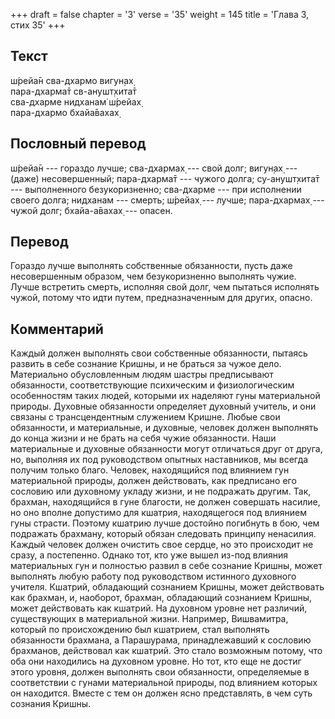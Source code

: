 +++
draft = false
chapter = '3'
verse = '35'
weight = 145
title = 'Глава 3, стих 35'
+++
## Текст

ш́рейа̄н сва-дхармо вигун̣ах̣  
пара-дхарма̄т св-анушт̣хита̄т  
сва-дхарме нидханам̇ ш́рейах̣  
пара-дхармо бхайа̄вахах̣

## Пословный перевод

ш́рейа̄н --- гораздо лучше; сва-дхармах̣ --- свой долг; вигун̣ах̣ --- (даже)
несовершенный; пара-дхарма̄т --- чужого долга; су-анушт̣хита̄т ---
выполненного безукоризненно; сва-дхарме --- при исполнении своего долга;
нидханам --- смерть; ш́рейах̣ --- лучше; пара-дхармах̣ --- чужой долг;
бхайа-а̄вахах̣ --- опасен.

## Перевод

Гораздо лучше выполнять собственные обязанности, пусть даже
несовершенным образом, чем безукоризненно выполнять чужие. Лучше
встретить смерть, исполняя свой долг, чем пытаться исполнять чужой,
потому что идти путем, предназначенным для других, опасно.

## Комментарий

Каждый должен выполнять свои собственные обязанности, пытаясь развить в
себе сознание Кришны, и не браться за чужое дело. Материально
обусловленным людям шастры предписывают обязанности, соответствующие
психическим и физиологическим особенностям таких людей, которыми их
наделяют гуны материальной природы. Духовные обязанности определяет
духовный учитель, и они связаны с трансцендентным служением Кришне.
Любые свои обязанности, и материальные, и духовные, человек должен
выполнять до конца жизни и не брать на себя чужие обязанности. Наши
материальные и духовные обязанности могут отличаться друг от друга, но,
выполняя их под руководством опытных наставников, мы всегда получим
только благо. Человек, находящийся под влиянием гун материальной
природы, должен действовать, как предписано его сословию или духовному
укладу жизни, и не подражать другим. Так, брахман, находящийся в гуне
благости, не должен совершать насилие, но оно вполне допустимо для
кшатрия, находящегося под влиянием гуны страсти. Поэтому кшатрию лучше
достойно погибнуть в бою, чем подражать брахману, который обязан
следовать принципу ненасилия. Каждый человек должен очистить свое
сердце, но это происходит не сразу, а постепенно. Однако тот, кто уже
вышел из-под влияния материальных гун и полностью развил в себе сознание
Кришны, может выполнять любую работу под руководством истинного
духовного учителя. Кшатрий, обладающий сознанием Кришны, может
действовать как брахман, и, наоборот, брахман, обладающий сознанием
Кришны, может действовать как кшатрий. На духовном уровне нет различий,
существующих в материальной жизни. Например, Вишвамитра, который по
происхождению был кшатрием, стал выполнять обязанности брахмана, а
Парашурама, принадлежавший к сословию брахманов, действовал как кшатрий.
Это стало возможным потому, что оба они находились на духовном уровне.
Но тот, кто еще не достиг этого уровня, должен выполнять свои
обязанности, определяемые в соответствии с гунами материальной природы,
под влиянием которых он находится. Вместе с тем он должен ясно
представлять, в чем суть сознания Кришны.
